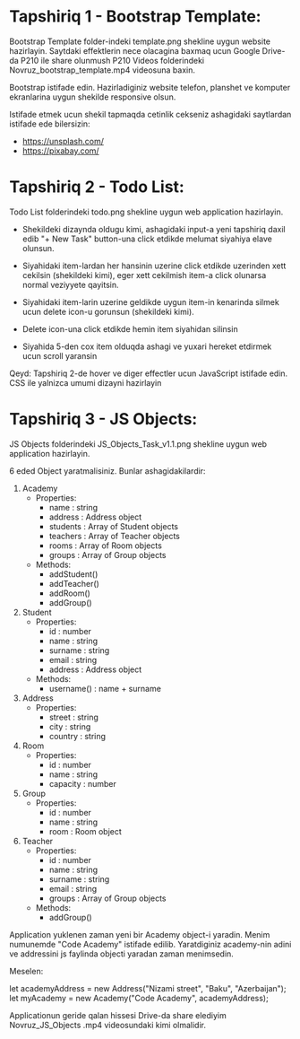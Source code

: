 # Tapshiriq 1 - Bootstrap Template:

Bootstrap Template folder-indeki template.png shekline uygun website hazirlayin. 
Saytdaki effektlerin nece olacagina baxmaq ucun Google Drive-da P210 ile share olunmush P210 Videos folderindeki Novruz_bootstrap_template.mp4 videosuna baxin.

Bootstrap istifade edin. Hazirladiginiz website telefon, planshet ve komputer ekranlarina uygun shekilde responsive olsun.

Istifade etmek ucun shekil tapmaqda cetinlik cekseniz ashagidaki saytlardan istifade ede bilersizin:
- https://unsplash.com/
- https://pixabay.com/



# Tapshiriq 2 - Todo List:

Todo List folderindeki todo.png shekline uygun web application hazirlayin.

- Shekildeki dizaynda oldugu kimi, ashagidaki input-a yeni tapshiriq daxil edib "+ New Task" button-una click etdikde melumat siyahiya elave olunsun. 

- Siyahidaki item-lardan her hansinin uzerine click etdikde uzerinden xett cekilsin (shekildeki kimi), eger xett cekilmish item-a click olunarsa normal veziyyete qayitsin. 

- Siyahidaki item-larin uzerine geldikde uygun item-in kenarinda silmek ucun delete icon-u gorunsun (shekildeki kimi). 

- Delete icon-una click etdikde hemin item siyahidan silinsin

- Siyahida 5-den cox item olduqda ashagi ve yuxari hereket etdirmek ucun scroll yaransin

Qeyd: Tapshiriq 2-de hover ve diger effectler ucun JavaScript istifade edin. CSS ile yalnizca umumi dizayni hazirlayin


# Tapshiriq 3 - JS Objects:

JS Objects folderindeki JS_Objects_Task_v1.1.png shekline uygun web application hazirlayin.

6 eded Object yaratmalisiniz. Bunlar ashagidakilardir:
 1. Academy
    - Properties:
        - name : string
        - address : Address object
        - students : Array of Student objects
        - teachers : Array of Teacher objects
        - rooms : Array of Room objects
        - groups : Array of Group objects
    - Methods:
        - addStudent()
        - addTeacher()
        - addRoom()
        - addGroup()
 2. Student
    - Properties:
        - id : number
        - name : string
        - surname : string
        - email : string
        - address : Address object
    - Methods:
        - username() : name + surname
 3. Address
    - Properties:
        - street : string
        - city : string
        - country : string
 4. Room
    - Properties:
        - id : number
        - name : string
        - capacity : number
 5. Group
    - Properties:
        - id : number
        - name : string
        - room : Room object
 6. Teacher
    - Properties:
        - id : number
        - name : string
        - surname : string
        - email : string
        - groups : Array of Group objects
    - Methods:
        - addGroup()


Application yuklenen zaman yeni bir Academy object-i yaradin. Menim numunemde "Code Academy" istifade edilib. Yaratdiginiz academy-nin adini ve addressini js faylinda objecti yaradan zaman menimsedin. 

Meselen:

let academyAddress = new Address("Nizami street", "Baku", "Azerbaijan"); 
let myAcademy = new Academy("Code Academy", academyAddress);

Applicationun geride qalan hissesi Drive-da share elediyim Novruz_JS_Objects .mp4 videosundaki kimi olmalidir.


